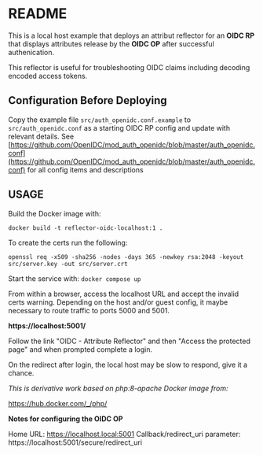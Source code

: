 # README

This is a local host example that deploys an attribut reflector for an **OIDC RP** that displays attributes release by the **OIDC OP** after successful authenication. 

This reflector is useful for troubleshooting OIDC claims including decoding encoded access tokens.

## Configuration Before Deploying

Copy the example file ```src/auth_openidc.conf.example``` to ```src/auth_openidc.conf``` as a starting OIDC RP config and update with relevant details.
See [https://github.com/OpenIDC/mod_auth_openidc/blob/master/auth_openidc.conf](https://github.com/OpenIDC/mod_auth_openidc/blob/master/auth_openidc.conf)
for all config items and descriptions

## USAGE

Build the Docker image with: 

```docker build -t reflector-oidc-localhost:1 . ```

To create the certs run the following:

```openssl req -x509 -sha256 -nodes -days 365 -newkey rsa:2048 -keyout src/server.key -out src/server.crt```

Start the service with:
```docker compose up ```

From within a browser, access the localhost URL and accept the invalid certs warning. Depending on the host and/or guest config, it maybe necessary to route traffic to ports 5000 and 5001.

<b>https://localhost:5001/</b>


Follow the link "OIDC - Attribute Reflector" and then 
"Access the protected page" and when prompted complete a login.

On the redirect after login, the local host may be slow to respond, give it a chance.


<i>This is derivative work based on php:8-apache Docker image from: </i>

https://hub.docker.com/_/php/

<b>Notes for configuring the OIDC OP</b>

Home URL: https://localhost.local:5001
Callback/redirect_uri parameter: https://localhost:5001/secure/redirect_uri
